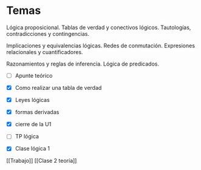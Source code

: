 # Temas
Lógica proposicional. Tablas de verdad y conectivos lógicos. Tautologías, contradicciones y contingencias. 

Implicaciones y equivalencias lógicas. Redes de conmutación. Expresiones relacionales y cuantificadores.

Razonamientos y reglas de inferencia. Lógica de predicados.

- [ ] Apunte teórico
- [x] Como realizar una tabla de verdad
- [x] Leyes lógicas 
- [x] formas derivadas
- [x] cierre de la U1
- [ ] TP lógica 
- [x] Clase lógica 1


[[Trabajo]]
[[Clase 2 teoría]]